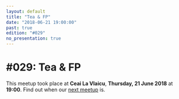 ```yaml
---
layout: default
title: "Tea & FP"
date: "2018-06-21 19:00:00"
past: true
edition: "#029"
no_presentation: true
---
```


<div class="description">
  <h1><span class="edition-number">#029</span>: Tea &amp; FP</h1>
  <p>This meetup took place at <strong>Ceai La Vlaicu</strong>,
    <strong>Thursday, 21 June 2018</strong> at <strong>19:00</strong>.
    Find out when our <a href="/next">next meetup</a> is.</p>
</div>

<div class="clear-fix"></div>
